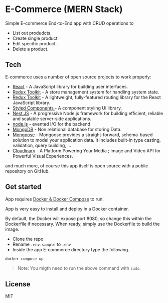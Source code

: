 # E-Commerce (MERN Stack)

Simple E-commerce End-to-End app with CRUD operations to

- List out produdcts.
- Create single product.
- Edit specific product.
- Delete a product.

## Tech

E-commerce uses a number of open source projects to work properly:

- [React] - A JavaScript library for building user interfaces.
- [Redux Toolkit] - A store management system for handling system state.
- [Redux Toolkit] - A lightweight, fully-featured routing library for the React JavaScript library.
- [Styled Components ] - A component styling UI library.
- [Nest.JS] - A progressive Node.js framework for building efficient, reliable and scalable server-side applications.
- [node.js] - evented I/O for the backend
- [MongoDB] - Non relational database for storing Data.
- [Mongoose] - Mongoose provides a straight-forward, schema-based solution to model your application data. It includes built-in type casting, validation, query building, ...
- [Cloudinary] - A Platform Powering Your Media ; Image and Video API for Powerful Visual Experiences.

and much more, of course this app itself is open source with a public repository on GitHub.

## Get started

App requires [Docker & Docker Compose](https://www.docker.com/) to run.

App is very easy to install and deploy in a Docker container.

By default, the Docker will expose port 8080, so change this within the
Dockerfile if necessary. When ready, simply use the Dockerfile to
build the image.

- Clone the repo
- Rename `.env.sample` to `.env`
- Inside the app E-commerce directory type the following.

```sh
docker-compose up
```

> Note: You migth need to run the above command with `sudo`.

## License

MIT

[node.js]: http://nodejs.org
[react]: https://reactjs.org/
[redux toolkit]: https://redux-toolkit.js.org/
[styled components]: https://styled-components.com/
[redux toolkit]: https://v5.reactrouter.com/web/guides/quick-start
[nest.js]: https://nestjs.com/
[mongodb]: https://www.mongodb.com
[mongoose]: https://mongoosejs.com
[cloudinary]: https://cloudinary.com/
